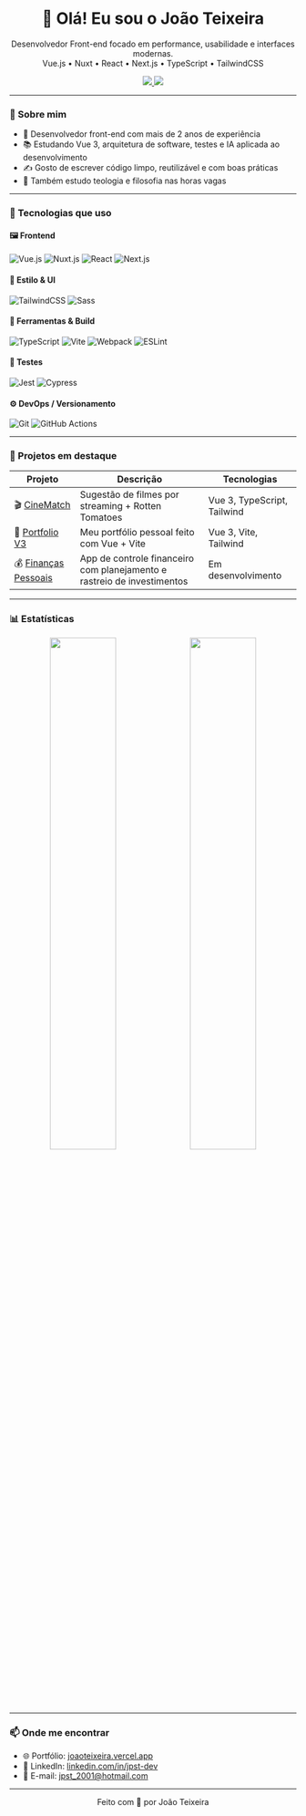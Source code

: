 <!-- README do perfil GitHub do João Teixeira (@jpst-dev) -->

<h1 align="center">👋 Olá! Eu sou o João Teixeira</h1>

<p align="center">
  Desenvolvedor Front-end focado em performance, usabilidade e interfaces modernas.  
  <br/>
  Vue.js • Nuxt • React • Next.js • TypeScript • TailwindCSS
</p>

<p align="center">
  <a href="https://joaoteixeira.vercel.app" target="_blank">
    <img src="https://img.shields.io/badge/Portfólio-000?style=for-the-badge&logo=vercel" />
  </a>
  <a href="https://github.com/jpst-dev" target="_blank">
    <img src="https://img.shields.io/github/followers/jpst-dev?label=Follow&style=for-the-badge" />
  </a>
</p>

---

### 🚀 Sobre mim

- 🎯 Desenvolvedor front-end com mais de 2 anos de experiência
- 📚 Estudando Vue 3, arquitetura de software, testes e IA aplicada ao desenvolvimento
- ✍️ Gosto de escrever código limpo, reutilizável e com boas práticas
- 💬 Também estudo teologia e filosofia nas horas vagas

---

### 🧰 Tecnologias que uso

#### 🖼️ **Frontend**

![Vue.js](https://img.shields.io/badge/Vue.js-35495E?style=for-the-badge&logo=vuedotjs&logoColor=4FC08D)
![Nuxt.js](https://img.shields.io/badge/Nuxt.js-00DC82?style=for-the-badge&logo=nuxt.js&logoColor=white)
![React](https://img.shields.io/badge/React-20232A?style=for-the-badge&logo=react&logoColor=61DAFB)
![Next.js](https://img.shields.io/badge/Next.js-000000?style=for-the-badge&logo=nextdotjs&logoColor=white)

#### 🎨 **Estilo & UI**

![TailwindCSS](https://img.shields.io/badge/TailwindCSS-38B2AC?style=for-the-badge&logo=tailwind-css&logoColor=white)
![Sass](https://img.shields.io/badge/Sass-CC6699?style=for-the-badge&logo=sass&logoColor=white)

#### 🔧 **Ferramentas & Build**

![TypeScript](https://img.shields.io/badge/TypeScript-3178C6?style=for-the-badge&logo=typescript&logoColor=white)
![Vite](https://img.shields.io/badge/Vite-646CFF?style=for-the-badge&logo=vite&logoColor=FFD62E)
![Webpack](https://img.shields.io/badge/Webpack-1C78C0?style=for-the-badge&logo=webpack&logoColor=white)
![ESLint](https://img.shields.io/badge/ESLint-4B32C3?style=for-the-badge&logo=eslint&logoColor=white)

#### 🧪 **Testes**

![Jest](https://img.shields.io/badge/Jest-C21325?style=for-the-badge&logo=jest&logoColor=white)
![Cypress](https://img.shields.io/badge/Cypress-17202C?style=for-the-badge&logo=cypress&logoColor=white)

#### ⚙️ **DevOps / Versionamento**

![Git](https://img.shields.io/badge/Git-F05032?style=for-the-badge&logo=git&logoColor=white)
![GitHub Actions](https://img.shields.io/badge/GitHub%20Actions-2088FF?style=for-the-badge&logo=github-actions&logoColor=white)

---

### 🌟 Projetos em destaque

| Projeto        | Descrição                                                                 | Tecnologias                    |
|----------------|---------------------------------------------------------------------------|--------------------------------|
| 🎬 [CineMatch](https://github.com/jpst-dev/cinematch) | Sugestão de filmes por streaming + Rotten Tomatoes                 | Vue 3, TypeScript, Tailwind    |
| 💼 [Portfolio V3](https://github.com/jpst-dev/portfolio-v3) | Meu portfólio pessoal feito com Vue + Vite                        | Vue 3, Vite, Tailwind          |
| 💰 [Finanças Pessoais](https://github.com/jpst-dev/finance-dashboard) | App de controle financeiro com planejamento e rastreio de investimentos | Em desenvolvimento            |

---

### 📊 Estatísticas

<p align="center">
  <img width="48%" src="https://github-readme-stats.vercel.app/api?username=jpst-dev&show_icons=true&theme=radical" />
  <img width="48%" src="https://github-readme-stats.vercel.app/api/top-langs/?username=jpst-dev&layout=compact&theme=radical" />
</p>

---

### 📫 Onde me encontrar

- 🌐 Portfólio: [joaoteixeira.vercel.app](https://joaoteixeira.vercel.app)
- 💼 LinkedIn: [linkedin.com/in/jpst-dev](https://www.linkedin.com/in/jpst-dev/)
- 📧 E-mail: jpst_2001@hotmail.com

---

<p align="center">
  Feito com 💚 por João Teixeira
</p>
